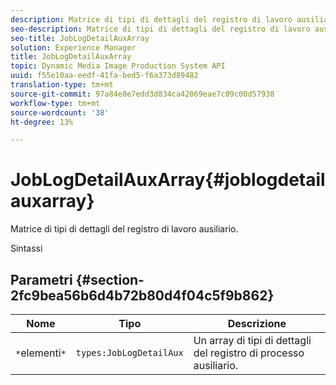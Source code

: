 ```yaml
---
description: Matrice di tipi di dettagli del registro di lavoro ausiliario.
seo-description: Matrice di tipi di dettagli del registro di lavoro ausiliario.
seo-title: JobLogDetailAuxArray
solution: Experience Manager
title: JobLogDetailAuxArray
topic: Dynamic Media Image Production System API
uuid: f55e10aa-eedf-41fa-bed5-f6a373d89482
translation-type: tm+mt
source-git-commit: 97a84e8e7edd3d834ca42069eae7c09c00d57938
workflow-type: tm+mt
source-wordcount: '38'
ht-degree: 13%

---
```



# JobLogDetailAuxArray{#joblogdetailauxarray}

Matrice di tipi di dettagli del registro di lavoro ausiliario.

Sintassi

## Parametri {#section-2fc9bea56b6d4b72b80d4f04c5f9b862}

| Nome | Tipo | Descrizione |
|---|---|---|
| `*`elementi`*` | `types:JobLogDetailAux` | Un array di tipi di dettagli del registro di processo ausiliario. |

